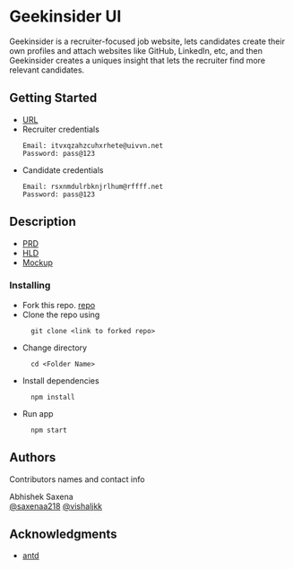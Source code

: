 # Geekinsider UI

Geekinsider is a recruiter-focused job website, lets candidates create their own profiles and attach websites like GitHub, LinkedIn, etc, and then Geekinsider creates a uniques insight that lets the recruiter find more relevant candidates.

## Getting Started
* [URL](https://geekinsider.click)
* Recruiter credentials
    ```
    Email: itvxqzahzcuhxrhete@uivvn.net
    Password: pass@123
    ```
* Candidate credentials
    ```
    Email: rsxnmdulrbknjrlhum@rffff.net
    Password: pass@123
    ```

## Description

* [PRD](https://drive.google.com/file/d/1KFyDS5alj3-eoNI8aNCxppcBr2byIDUl/view?usp=sharing)
* [HLD](https://drive.google.com/file/d/1cwNigCjESyGc8JDVfxXS2RvVDf0UvXO3/view?usp=sharing)
* [Mockup](https://drive.google.com/file/d/1s7Szy7HjG09NQYCv3CSvPnCNsvrqNRMT/view?usp=sharing)

### Installing

* Fork this repo.
  [repo](https://github.com/pesto-students/n6-geekinsider-fe-alpha-6)
* Clone the repo using
  ```
    git clone <link to forked repo>
  ```
* Change directory
  ```
    cd <Folder Name>
  ```
* Install dependencies
  ```
    npm install
  ```
* Run app
  ```
    npm start
  ```

## Authors

Contributors names and contact info

Abhishek Saxena  
[@saxenaa218](https://github.com/saxenaa218)
[@vishaljkk](https://github.com/vishaljkk)

## Acknowledgments

* [antd](https://github.com/ant-design/ant-design)
